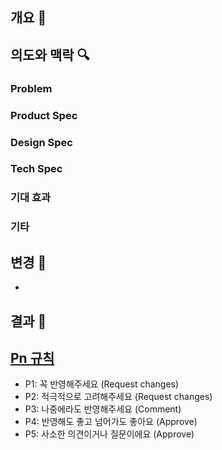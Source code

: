 ## 개요 👀

<!-- PR 3줄 요약, TL;DR 등을 적어주세요 -->

## 의도와 맥락 🔍

<!-- 저 문맥(Low Context) 소통을 위해 PR 관련 논의를 적어주세요 -->

### Problem

<!-- fix 관련 PR일 때 문제 상황과 원인에 대해 적어주세요 -->

### Product Spec

<!-- 기획 관련 내용이나 기대 효과 등을 적어주세요 -->

### Design Spec

<!-- 디자인 관련 내용을 적어주세요 -->

### Tech Spec

<!-- 구현 방법 관련 내용을 적어주세요 -->

### 기대 효과

<!-- 해당 PR이 서비스에 미칠 영향을 적어주세요 -->

### 기타

<!-- 추가적으로 유의할 사항이 있다면 적어주세요. e.g. PR 머지 순서, PR 머지 이후 할 일 등 -->

## 변경 📝

<!-- 변경 사항에 대한 설명을 적어주세요 -->
-

## 결과 📸

<!-- 구현한 기능 또는 테스트 결과에 대한 이미지·GIF 등을 첨부해주세요 -->

## [Pn 규칙](https://blog.banksalad.com/tech/banksalad-code-review-culture/)

- P1: 꼭 반영해주세요 (Request changes)
- P2: 적극적으로 고려해주세요 (Request changes)
- P3: 나중에라도 반영해주세요 (Comment)
- P4: 반영해도 좋고 넘어가도 좋아요 (Approve)
- P5: 사소한 의견이거나 질문이에요 (Approve)
